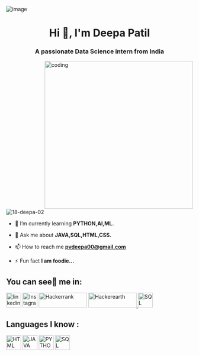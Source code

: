 ![image](https://user-images.githubusercontent.com/121683172/230956377-5863d3dc-22fe-4654-8481-536674d52ee6.png)
<h1 align="center">Hi 👋, I'm Deepa Patil</h1>
<h3 align="center">A passionate Data Science intern from India</h3>

<img align="right" alt="coding" width="400" src="https://user-images.githubusercontent.com/121683172/230958199-4d3c41c9-8201-43b6-adae-c5d59846ec35.gif">


<p align="left"> <img src="https://komarev.com/ghpvc/?username=18-deepa-02&label=Profile%20views&color=0e75b6&style=flat" alt="18-deepa-02" /> </p>

- 🌱 I’m currently learning **PYTHON,AI,ML.**

- 💬 Ask me about **JAVA,SQL,HTML,CSS.**

- 📫 How to reach me **pvdeepa00@gmail.com**

- ⚡ Fun fact **I am foodie...**



<h2 align="left">You can see👀 me in:</h2>
<p align="left">
<a href="https://linkedin.com/in/deepa-patil-123151236" target="blank"><img src="https://user-images.githubusercontent.com/121683172/230781072-cf7ca562-c58d-4103-88cb-1d903129fc6d.png" alt="linkedin" width="40" height="40"></a>
<a href="https://instagram.com/_deeps_vp_" target="blank"><img src="https://user-images.githubusercontent.com/121683172/230781568-e1d8af23-99e2-427c-873d-f03245a9d0e3.png" alt="Instagram" width="40" height="40"></a>
<a href="https://www.hackerrank.com/pvdeepa00" target="blank"><img src="https://user-images.githubusercontent.com/121683172/230781896-d9f30924-c3ea-4a49-8a73-dadc885347a8.png" alt="Hackerrank" width="130" height="40"></a>
<a href="https://www.hackerearth.com/@pvdeepa00" target="blank"><img src="https://user-images.githubusercontent.com/121683172/230782082-ed186c43-ad0b-4b82-850d-6899125281f2.png" alt="Hackerearth"  width="130" height="40"</a>
 <a href="https://infyspringboard.onwingspan.com/web/en/app/profile/dashboard" target="blank"><img src="https://user-images.githubusercontent.com/121683172/234960577-8b1c320d-d92f-4bd4-b1a8-b7cb4b599409.png" alt="SQL" width="40" height="40"></a><br>
<h2 align="left">Languages I know :</h2>
<a href="https://www.w3schools.com/html" target="blank"><img src="https://user-images.githubusercontent.com/121683172/230787378-41404069-7fc6-4ffb-b1c3-bdfb4d076e0c.png" alt="HTML" width="40" height="40"></a>
<a href="https://www.w3schools.com/java" target="blank"><img src="https://user-images.githubusercontent.com/121683172/230787534-3a0148a9-e4cc-4503-8c94-782eb0f0def0.png" alt="JAVA" width="40" height="40"></a>
<a href="https://www.w3schools.com/python" target="blank"><img src="https://user-images.githubusercontent.com/121683172/230787728-b99dc987-9fe8-4845-aa1e-42ff2b63d7e2.png" alt="PYTHON" width="40" height="40"></a>
<a href="https://www.w3schools.com/mysql" target="blank"><img src="https://user-images.githubusercontent.com/121683172/230788000-874b6a73-923b-4c2a-9771-69341290ab05.png" alt="SQL" width="40" height="40"></a>
  
